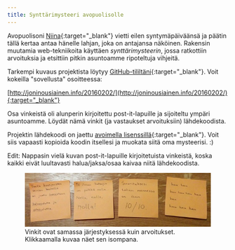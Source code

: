 ```yaml
---
title: Synttärimysteeri avopuolisolle
---
```


Avopuolisoni [Niina](https://twitter.com/NiinaSJarvinen){:target="_blank"} vietti eilen syntymäpäiväänsä ja päätin tällä kertaa antaa hänelle lahjan, joka on antajansa näköinen. Rakensin muutamia web-tekniikoita käyttäen _synttärimysteerin_, jossa ratkottiin arvoituksia ja etsittiin pitkin asuntoamme ripoteltuja vihjeitä.

Tarkempi kuvaus projektista löytyy [GitHub-tililtäni](https://github.com/joninous/20160202){:target="_blank"}. Voit kokeilla "sovellusta" osoitteessa:

[http://joninousiainen.info/20160202/](http://joninousiainen.info/20160202/){:target="_blank"}

Osa vinkeistä oli alunperin kirjoitettu post-it-lapuille ja sijoiteltu ympäri asuntoamme. Löydät nämä vinkit (ja vastaukset arvoituksiin) lähdekoodista.

Projektin lähdekoodi on jaettu [avoimella lisenssillä](https://creativecommons.org/licenses/by/4.0/){:target="_blank"}. Voit siis vapaasti kopioida koodin itsellesi ja muokata siitä oma mysteerisi. :)

Edit: Nappasin vielä kuvan post-it-lapuille kirjoitetuista vinkeistä, koska kaikki eivät luultavasti halua/jaksa/osaa kaivaa niitä lähdekoodista.

<figure>
  <a href="/img/2016/synttarimysteerin_vinkit.jpg"><img src="/img/2016/synttarimysteerin_vinkit_thumb.jpg" alt="Synttärimysteerin vinkit" style="max-width:100%"></a>
  <figcaption>Vinkit ovat samassa järjestyksessä kuin arvoitukset. Klikkaamalla kuvaa näet sen isompana.</figcaption>
</figure>
